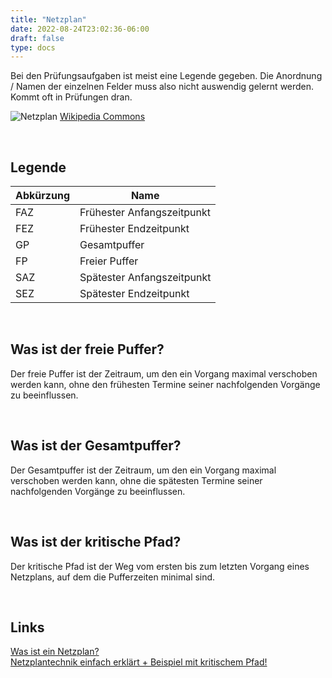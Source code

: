 ```yaml
---
title: "Netzplan"
date: 2022-08-24T23:02:36-06:00
draft: false
type: docs
---
```


Bei den Prüfungsaufgaben ist meist eine Legende gegeben. Die Anordnung / Namen der einzelnen Felder muss also nicht auswendig gelernt werden. Kommt oft in Prüfungen dran.

![Netzplan](./Netzplan.png)
[Wikipedia Commons](https://de.wikipedia.org/wiki/Datei:NetzplanBsp.png#file)

<br>

## Legende

|Abkürzung|Name|
|---------|----|
|FAZ|Frühester Anfangszeitpunkt|
|FEZ|Frühester Endzeitpunkt|
|GP|Gesamtpuffer|
|FP|Freier Puffer|
|SAZ|Spätester Anfangszeitpunkt|
|SEZ|Spätester Endzeitpunkt|

<br>

## Was ist der freie Puffer?

Der freie Puffer ist der Zeitraum, um den ein Vorgang maximal verschoben werden kann, ohne den frühesten Termine seiner nachfolgenden Vorgänge zu beeinflussen.

<br>

## Was ist der Gesamtpuffer?

Der Gesamtpuffer ist der Zeitraum, um den ein Vorgang maximal verschoben werden kann, ohne die spätesten Termine seiner nachfolgenden Vorgänge zu beeinflussen.

<br>

## Was ist der kritische Pfad?

Der kritische Pfad ist der Weg vom ersten bis zum letzten Vorgang eines Netzplans, auf dem die Pufferzeiten minimal sind.

<br>

## Links

[Was ist ein Netzplan?](https://www.inloox.de/projektmanagement-glossar/netzplan/)  
[Netzplantechnik einfach erklärt + Beispiel mit kritischem Pfad!](https://www.youtube.com/watch?v=OfrfVY-eYQY)

